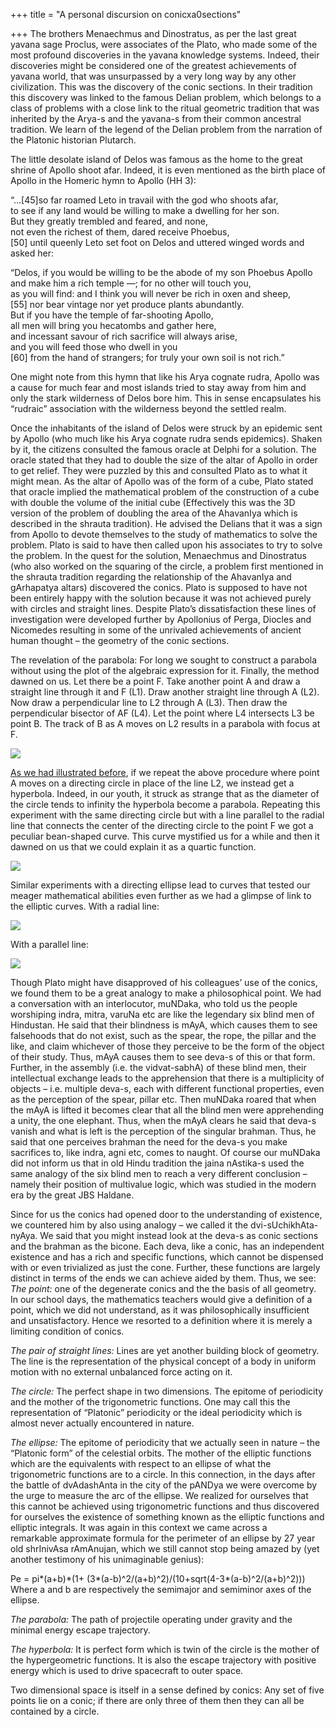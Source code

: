 +++
title = "A personal discursion on conicxa0sections"

+++
The brothers Menaechmus and Dinostratus, as per the last great yavana
sage Proclus, were associates of the Plato, who made some of the most
profound discoveries in the yavana knowledge systems. Indeed, their
discoveries might be considered one of the greatest achievements of
yavana world, that was unsurpassed by a very long way by any other
civilization. This was the discovery of the conic sections. In their
tradition this discovery was linked to the famous Delian problem, which
belongs to a class of problems with a close link to the ritual geometric
tradition that was inherited by the Arya-s and the yavana-s from their
common ancestral tradition. We learn of the legend of the Delian problem
from the narration of the Platonic historian Plutarch.

The little desolate island of Delos was famous as the home to the great
shrine of Apollo shoot afar. Indeed, it is even mentioned as the birth
place of Apollo in the Homeric hymn to Apollo (HH 3):

“…\[45\]so far roamed Leto in travail with the god who shoots afar,  
to see if any land would be willing to make a dwelling for her son.  
But they greatly trembled and feared, and none,  
not even the richest of them, dared receive Phoebus,  
\[50\] until queenly Leto set foot on Delos and uttered winged words and
asked her:

“Delos, if you would be willing to be the abode of my son Phoebus
Apollo  
and make him a rich temple —; for no other will touch you,  
as you will find: and I think you will never be rich in oxen and
sheep,  
\[55\] nor bear vintage nor yet produce plants abundantly.  
But if you have the temple of far-shooting Apollo,  
all men will bring you hecatombs and gather here,  
and incessant savour of rich sacrifice will always arise,  
and you will feed those who dwell in you  
\[60\] from the hand of strangers; for truly your own soil is not rich.”

One might note from this hymn that like his Arya cognate rudra, Apollo
was a cause for much fear and most islands tried to stay away from him
and only the stark wilderness of Delos bore him. This in sense
encapsulates his “rudraic” association with the wilderness beyond the
settled realm.

Once the inhabitants of the island of Delos were struck by an epidemic
sent by Apollo (who much like his Arya cognate rudra sends epidemics).
Shaken by it, the citizens consulted the famous oracle at Delphi for a
solution. The oracle stated that they had to double the size of the
altar of Apollo in order to get relief. They were puzzled by this and
consulted Plato as to what it might mean. As the altar of Apollo was of
the form of a cube, Plato stated that oracle implied the mathematical
problem of the construction of a cube with double the volume of the
initial cube (Effectively this was the 3D version of the problem of
doubling the area of the AhavanIya which is described in the shrauta
tradition). He advised the Delians that it was a sign from Apollo to
devote themselves to the study of mathematics to solve the problem.
Plato is said to have then called upon his associates to try to solve
the problem. In the quest for the solution, Menaechmus and Dinostratus
(who also worked on the squaring of the circle, a problem first
mentioned in the shrauta tradition regarding the relationship of the
AhavanIya and gArhapatya altars) discovered the conics. Plato is
supposed to have not been entirely happy with the solution because it
was not achieved purely with circles and straight lines. Despite Plato’s
dissatisfaction these lines of investigation were developed further by
Apollonius of Perga, Diocles and Nicomedes resulting in some of the
unrivaled achievements of ancient human thought – the geometry of the
conic sections.

The revelation of the parabola: For long we sought to construct a
parabola without using the plot of the algebraic expression for it.
Finally, the method dawned on us. Let there be a point F. Take another
point A and draw a straight line through it and F (L1). Draw another
straight line through A (L2). Now draw a perpendicular line to L2
through A (L3). Then draw the perpendicular bisector of AF (L4). Let the
point where L4 intersects L3 be point B. The track of B as A moves on L2
results in a parabola with focus at F.

[![](https://lh5.googleusercontent.com/-p-YqkHv3cBM/UIZCVxJX3qI/AAAAAAAACeU/LwxRo9BqnqU/s800/parabola.jpg)](https://picasaweb.google.com/lh/photo/gxP6hlYTuSj7WWuzNASWqtMTjNZETYmyPJy0liipFm0?feat=embedwebsite)

[As we had illustrated
before](https://manasataramgini.wordpress.com/2008/03/28/fancies-of-the-parabola-and-hyperbola/),
if we repeat the above procedure where point A moves on a directing
circle in place of the line L2, we instead get a hyperbola. Indeed, in
our youth, it struck as strange that as the diameter of the circle tends
to infinity the hyperbola become a parabola. Repeating this experiment
with the same directing circle but with a line parallel to the radial
line that connects the center of the directing circle to the point F we
got a peculiar bean-shaped curve. This curve mystified us for a while
and then it dawned on us that we could explain it as a quartic function.

[![](https://lh3.googleusercontent.com/-0AcXOxMEYM4/UIjfAcr5zTI/AAAAAAAACek/at-mzJmVEHY/s400/bean.jpg)](https://picasaweb.google.com/lh/photo/i_pdJmGQ71BbmG0LaRhheNMTjNZETYmyPJy0liipFm0?feat=embedwebsite)

Similar experiments with a directing ellipse lead to curves that tested
our meager mathematical abilities even further as we had a glimpse of
link to the elliptic curves. With a radial line:

[![](https://lh3.googleusercontent.com/-cHkMIZleyAI/UIjfAVuRchI/AAAAAAAACec/I8KEqWmChEU/s400/Hemiparabola.jpg)](https://picasaweb.google.com/lh/photo/m7pTbiQprevmviTMNZZFGdMTjNZETYmyPJy0liipFm0?feat=embedwebsite)

With a parallel line:

[![](https://lh4.googleusercontent.com/-c0KRJGCWV-g/UIjfAiYdb8I/AAAAAAAACeg/54ZKtw4dZ9w/s400/vataMsa.jpg)](https://picasaweb.google.com/lh/photo/74dIf-7YYeYMFQo0tfJ8DdMTjNZETYmyPJy0liipFm0?feat=embedwebsite)

Though Plato might have disapproved of his colleagues’ use of the
conics, we found them to be a great analogy to make a philosophical
point. We had a conversation with an interlocutor, muNDaka, who told us
the people worshiping indra, mitra, varuNa etc are like the legendary
six blind men of Hindustan. He said that their blindness is mAyA, which
causes them to see falsehoods that do not exist, such as the spear, the
rope, the pillar and the like, and claim whichever of those they
perceive to be the form of the object of their study. Thus, mAyA causes
them to see deva-s of this or that form. Further, in the assembly (i.e.
the vidvat-sabhA) of these blind men, their intellectual exchange leads
to the apprehension that there is a multiplicity of objects – i.e.
multiple deva-s, each with different functional properties, even as the
perception of the spear, pillar etc. Then muNDaka roared that when the
mAyA is lifted it becomes clear that all the blind men were apprehending
a unity, the one elephant. Thus, when the mAyA clears he said that
deva-s vanish and what is left is the perception of the singular
brahman. Thus, he said that one perceives brahman the need for the
deva-s you make sacrifices to, like indra, agni etc, comes to naught. Of
course our muNDaka did not inform us that in old Hindu tradition the
jaina nAstika-s used the same analogy of the six blind men to reach a
very different conclusion – namely their position of multivalue logic,
which was studied in the modern era by the great JBS Haldane.

Since for us the conics had opened door to the understanding of
existence, we countered him by also using analogy – we called it the
dvi-sUchikhAta-nyAya. We said that you might instead look at the deva-s
as conic sections and the brahman as the bicone. Each deva, like a
conic, has an independent existence and has a rich and specific
functions, which cannot be dispensed with or even trivialized as just
the cone. Further, these functions are largely distinct in terms of the
ends we can achieve aided by them. Thus, we see:  
*The point:* one of the degenerate conics and the the basis of all
geometry. In our school days, the mathematics teachers would give a
definition of a point, which we did not understand, as it was
philosophically insufficient and unsatisfactory. Hence we resorted to a
definition where it is merely a limiting condition of conics.

*The pair of straight lines:* Lines are yet another building block of
geometry. The line is the representation of the physical concept of a
body in uniform motion with no external unbalanced force acting on it.

*The circle:* The perfect shape in two dimensions. The epitome of
periodicity and the mother of the trigonometric functions. One may call
this the representation of “Platonic” periodicity or the ideal
periodicity which is almost never actually encountered in nature.

*The ellipse:* The epitome of periodicity that we actually seen in
nature – the “Platonic form” of the celestial orbits. The mother of the
elliptic functions which are the equivalents with respect to an ellipse
of what the trigonometric functions are to a circle. In this connection,
in the days after the battle of dvAdashAnta in the city of the pANDya we
were overcome by the urge to measure the arc of the ellipse. We realized
for ourselves that this cannot be achieved using trigonometric functions
and thus discovered for ourselves the existence of something known as
the elliptic functions and elliptic integrals. It was again in this
context we came across a remarkable approximate formula for the
perimeter of an ellipse by 27 year old shrInivAsa rAmAnujan, which we
still cannot stop being amazed by (yet another testimony of his
unimaginable genius):

Pe = pi\*(a+b)\*(1+
(3\*(a-b)^2/(a+b)^2)/(10+sqrt(4-3\*(a-b)^2/(a+b)^2)))  
Where a and b are respectively the semimajor and semiminor axes of the
ellipse.

*The parabola:* The path of projectile operating under gravity and the
minimal energy escape trajectory.

*The hyperbola:* It is perfect form which is twin of the circle is the
mother of the hypergeometric functions. It is also the escape trajectory
with positive energy which is used to drive spacecraft to outer space.

Two dimensional space is itself in a sense defined by conics: Any set of
five points lie on a conic; if there are only three of them then they
can all be contained by a circle.
